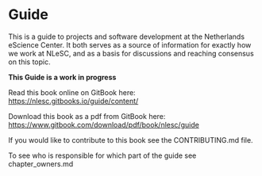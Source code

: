 
# Guide

This is a guide to projects and software development at the Netherlands eScience Center. It both serves as a source of information for exactly how we work at NLeSC, and as a basis for discussions and reaching consensus on this topic.

**This Guide is a work in progress**

Read this book online on GitBook here: https://nlesc.gitbooks.io/guide/content/

Download this book as a pdf from GitBook here: https://www.gitbook.com/download/pdf/book/nlesc/guide

If you would like to contribute to this book see the CONTRIBUTING.md file.

To see who is responsible for which part of the guide see chapter_owners.md
